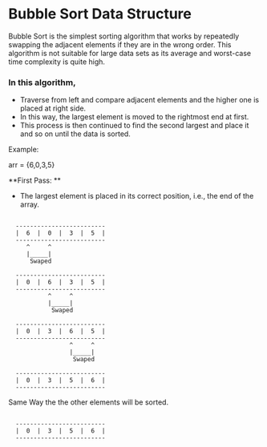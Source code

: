 # Bubble Sort Data Structure

Bubble Sort is the simplest sorting algorithm that works by repeatedly swapping the adjacent elements if they are in the wrong order. This algorithm is not suitable for large data sets as its average and worst-case time complexity is quite high.

### In this algorithm, 

* Traverse from left and compare adjacent elements and the higher one is placed at right side. 
* In this way, the largest element is moved to the rightmost end at first. 
* This process is then continued to find the second largest and place it and so on until the data is sorted.

Example:

arr = {6,0,3,5}


**First Pass: **

* The largest element is placed in its correct position, i.e., the end of the array.

```

  -------------------------
  |  6  |  0  |  3  |  5  |
  -------------------------
     ^     ^
     |_____|
      Swaped

  -------------------------
  |  0  |  6  |  3  |  5  |
  -------------------------
           ^     ^
           |_____|
            Swaped

  -------------------------
  |  0  |  3  |  6  |  5  |
  -------------------------
                 ^     ^
                 |_____|
                  Swaped

  -------------------------
  |  0  |  3  |  5  |  6  |
  -------------------------

```

Same Way the the other elements will be sorted.

```

  -------------------------
  |  0  |  3  |  5  |  6  |
  -------------------------

```

